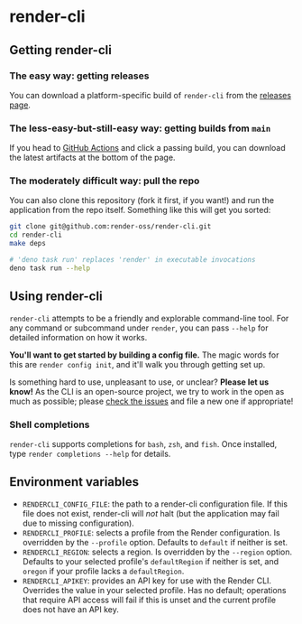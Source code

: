 # render-cli #

## Getting render-cli ##
### The easy way: getting releases ###
You can download a platform-specific build of `render-cli` from the [releases page](https://github.com/render-oss/render-cli/releases).

### The less-easy-but-still-easy way: getting builds from `main` ###
If you head to [GitHub Actions](https://github.com/render-oss/render-cli/actions) and click a passing build, you can download the latest artifacts at the bottom of the page.

### The moderately difficult way: pull the repo ###
You can also clone this repository (fork it first, if you want!) and run the application from the repo itself. Something like this will get you sorted:

```bash
git clone git@github.com:render-oss/render-cli.git
cd render-cli
make deps

# 'deno task run' replaces 'render' in executable invocations
deno task run --help
```

## Using render-cli ##
`render-cli` attempts to be a friendly and explorable command-line tool. For any command or subcommand under `render`, you can pass `--help` for detailed information on how it works.

**You'll want to get started by building a config file.** The magic words for this are `render config init`, and it'll walk you through getting set up.

Is something hard to use, unpleasant to use, or unclear? **Please let us know!** As the CLI is an open-source project, we try to work in the open as much as possible; please [check the issues](https://github.com/render-oss/render-cli/issues) and file a new one if appropriate!

### Shell completions ###
`render-cli` supports completions for `bash`, `zsh`, and `fish`. Once installed, type `render completions --help` for details.

## Environment variables ##
- `RENDERCLI_CONFIG_FILE`: the path to a render-cli configuration file. If this file does not exist, render-cli will _not_ halt (but the application may fail due to missing configuration).
- `RENDERCLI_PROFILE`: selects a profile from the Render configuration. Is overridden by the `--profile` option. Defaults to `default` if neither is set.
- `RENDERCLI_REGION`: selects a region. Is overridden by the `--region` option. Defaults to your selected profile's `defaultRegion` if neither is set, and `oregon` if your profile lacks a `defaultRegion`.
- `RENDERCLI_APIKEY`: provides an API key for use with the Render CLI. Overrides the value in your selected profile. Has no default; operations that require API access will fail if this is unset and the current profile does not have an API key.
